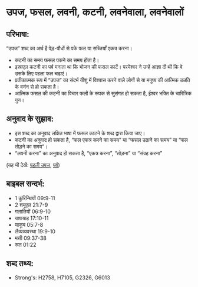 # उपज, फसल, लवनी, कटनी, लवनेवाला, लवनेवालों #

## परिभाषा: ##

“उपज” शब्द का अर्थ है पेड़-पौधों से पके फल या सब्जियाँ एकत्र करना।

* कटनी का समय फसल पकने का समय होता है।
* इस्राएल कटनी का पर्व मनाता था कि भोजन की फसल काटें। परमेश्वर ने उन्हें आज्ञा दी थी कि वे उसके लिए पहला फल चढाएं।
* प्रतीकात्मक रूप में “उपज” का संदर्भ यीशु में विश्वास करने वाले लोगों से या मनुष्य की आत्मिक उन्नति के वर्णन से हो सकता है।
* आत्मिक फसल की कटनी का विचार फलों के रूपक से सुसंगत हो सकता है, ईश्वर भक्ति के चारित्रिक गुण।

## अनुवाद के सुझाव: ##

* इस शब्द का अनुवाद लक्षित भाषा में फसल काटने के शब्द द्वारा किया जाए।
* कटनी का अनुवाद हो सकता है, “फल एकत्र करने का समय” या “फसल उठाने का समय” या “फल तोड़ने का समय”।
* “लवनी करना” का अनुवाद हो सकता है, “एकत्र करना”, “तोड़ना” या “संग्रह करना”

(यह भी देखें: [पहली उपज](../firstfruit.md), [पर्व](../festival.md))

## बाइबल सन्दर्भ: ##

* 1 कुरिन्थियों 09:9-11
* 2 शमूएल 21:7-9
* गलातियों 06:9-10
* यशायाह 17:10-11
* याकूब 05:7-8
* लैव्यव्यवस्था 19:9-10
* मत्ती 09:37-38
* रूत 01:22

## शब्द तथ्य: ##

* Strong's: H2758, H7105, G2326, G6013
